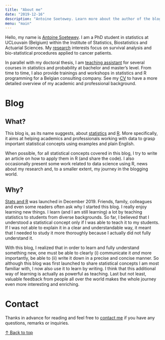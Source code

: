 ```yaml
---
title: "About me"
date: "2019-12-16"
description: "Antoine Soetewey. Learn more about the author of the blog Stats and R."
menu: "main"
---
```


Hello, my name is [Antoine Soetewey](https://www.antoinesoetewey.com/). I am a PhD student in statistics at UCLouvain (Belgium) within the Institute of Statistics, Biostatistics and Actuarial Sciences. My [research](https://www.antoinesoetewey.com/research/) interests focus on survival analysis and bio-statistical procedures applied to cancer patients.

In parallel with my doctoral thesis, I am [teaching assistant](https://www.antoinesoetewey.com/teaching/) for several courses in statistics and probability at bachelor and master’s level. From time to time, I also provide trainings and workshops in statistics and R programming for a Belgian consulting company. See my [CV](https://www.antoinesoetewey.com/cv/) to have a more detailed overview of my academic and professional background.

# Blog

## What?

This blog is, as its name suggests, about [statistics](/tags/statistics/) and [R](/tags/r/). More specifically, it aims at helping academics and professionals working with data to grasp important statistical concepts using examples and plain English.

When possible, for all statistical concepts covered in this blog, I try to write an article on how to apply them in R (and share the code). I also occasionally present some work related to data science using R, news about my research and, to a smaller extent, my journey in the blogging world.

## Why?

[Stats and R](/) was launched in December 2019. Friends, family, colleagues and even some readers often ask why I started this blog. I really enjoy learning new things. I learn (and I am still learning) a lot by teaching statistics to students from diverse backgrounds. So far, I believed that I understood a statistical concept only if I was able to teach it to my students. If I was not able to explain it in a clear and understandable way, it meant that I needed to study it more thoroughly because I actually did not fully understand it.

With this blog, I realized that in order to learn and fully understand something new, one must be able to clearly (i) communicate it *and* more importantly, be able to (ii) write it down in a precise and concise manner. So although this blog was first launched to share statistical concepts I am most familiar with, I now also use it to learn by writing. I think that this additional way of learning is actually as powerful as teaching. Last but not least, valuable feedback from people all over the world makes the whole journey even more interesting and enriching.

# Contact

Thanks in advance for reading and feel free to [contact me](/contact/) if you have any questions, remarks or inquiries.

[&uarr; Back to top](#top)
